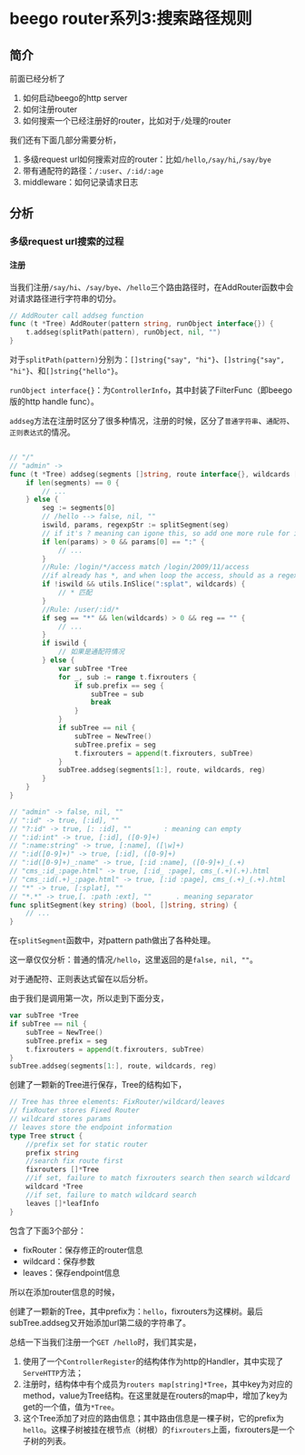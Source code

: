 # beego router系列3:搜索路径规则

## 简介

前面已经分析了

1. 如何启动beego的http server
2. 如何注册router
3. 如何搜索一个已经注册好的router，比如对于`/`处理的router

我们还有下面几部分需要分析，

1. 多级request url如何搜索对应的router：比如`/hello`,`/say/hi`,`/say/bye`
2. 带有通配符的路径：`/:user`、`/:id/:age`
3. middleware：如何记录请求日志

## 分析

### 多级request url搜索的过程

#### 注册

当我们注册`/say/hi`、`/say/bye`、`/hello`三个路由路径时，在AddRouter函数中会对请求路径进行字符串的切分。

```go
// AddRouter call addseg function
func (t *Tree) AddRouter(pattern string, runObject interface{}) {
    t.addseg(splitPath(pattern), runObject, nil, "")
}
```

对于`splitPath(pattern)`分别为：`[]string{"say", "hi"}`、`[]string{"say", "hi"}`、和`[]string{"hello"}`。

`runObject interface{}`：为`ControllerInfo`，其中封装了FilterFunc（即beego版的http handle func）。

`addseg`方法在注册时区分了很多种情况，注册的时候，区分了`普通字符串`、`通配符`、`正则表达式`的情况。



```go

// "/"
// "admin" ->
func (t *Tree) addseg(segments []string, route interface{}, wildcards []string, reg string) {
	if len(segments) == 0 {
		// ...
	} else {
		seg := segments[0]
        // /hello --> false, nil, ""
		iswild, params, regexpStr := splitSegment(seg)
		// if it's ? meaning can igone this, so add one more rule for it
		if len(params) > 0 && params[0] == ":" {
			// ...
		}
		//Rule: /login/*/access match /login/2009/11/access
		//if already has *, and when loop the access, should as a regexpStr
		if !iswild && utils.InSlice(":splat", wildcards) {
			// * 匹配
		}
		//Rule: /user/:id/*
		if seg == "*" && len(wildcards) > 0 && reg == "" {
			// ...
		}
		if iswild {
			// 如果是通配符情况
		} else {
			var subTree *Tree
			for _, sub := range t.fixrouters {
				if sub.prefix == seg {
					subTree = sub
					break
				}
			}
			if subTree == nil {
				subTree = NewTree()
				subTree.prefix = seg
				t.fixrouters = append(t.fixrouters, subTree)
			}
			subTree.addseg(segments[1:], route, wildcards, reg)
		}
	}
}

// "admin" -> false, nil, ""
// ":id" -> true, [:id], ""
// "?:id" -> true, [: :id], ""        : meaning can empty
// ":id:int" -> true, [:id], ([0-9]+)
// ":name:string" -> true, [:name], ([\w]+)
// ":id([0-9]+)" -> true, [:id], ([0-9]+)
// ":id([0-9]+)_:name" -> true, [:id :name], ([0-9]+)_(.+)
// "cms_:id_:page.html" -> true, [:id_ :page], cms_(.+)(.+).html
// "cms_:id(.+)_:page.html" -> true, [:id :page], cms_(.+)_(.+).html
// "*" -> true, [:splat], ""
// "*.*" -> true,[. :path :ext], ""      . meaning separator
func splitSegment(key string) (bool, []string, string) {
	// ...
}
```

在`splitSegment`函数中，对pattern path做出了各种处理。

这一章仅仅分析：普通的情况`/hello`，这里返回的是`false, nil, ""`。

对于通配符、正则表达式留在以后分析。

由于我们是调用第一次，所以走到下面分支，

```go
var subTree *Tree
if subTree == nil {
	subTree = NewTree()
	subTree.prefix = seg
	t.fixrouters = append(t.fixrouters, subTree)
}
subTree.addseg(segments[1:], route, wildcards, reg)
```



创建了一颗新的Tree进行保存，Tree的结构如下，

```go
// Tree has three elements: FixRouter/wildcard/leaves
// fixRouter stores Fixed Router
// wildcard stores params
// leaves store the endpoint information
type Tree struct {
	//prefix set for static router
	prefix string
	//search fix route first
	fixrouters []*Tree
	//if set, failure to match fixrouters search then search wildcard
	wildcard *Tree
	//if set, failure to match wildcard search
	leaves []*leafInfo
}
```

包含了下面3个部分：

- fixRouter：保存修正的router信息
- wildcard：保存参数
- leaves：保存endpoint信息



所以在添加router信息的时候，

创建了一颗新的Tree，其中prefix为：`hello`，fixrouters为这棵树。最后subTree.addseg又开始添加url第二级的字符串了。



总结一下当我们注册一个`GET /hello`时，我们其实是，

1. 使用了一个`ControllerRegister`的结构体作为http的Handler，其中实现了`ServeHTTP`方法；
2. 注册时，结构体中有个成员为`routers map[string]*Tree`，其中key为对应的method，value为Tree结构。在这里就是在routers的map中，增加了key为get的一个值，值为`*Tree`。
3. 这个Tree添加了对应的路由信息；其中路由信息是一棵子树，它的prefix为`hello`。这棵子树被挂在根节点（树根）的`fixrouters`上面，fixrouters是一个子树的列表。